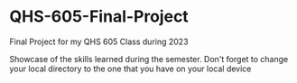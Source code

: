 # QHS-605-Final-Project
Final Project for my QHS 605 Class during 2023

Showcase of the skills learned during the semester. Don't forget to change your local directory to the one that you have on your local device
